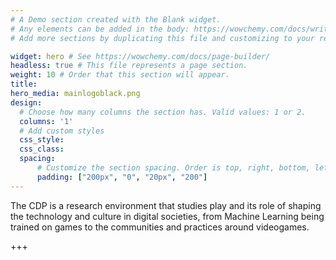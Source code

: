 ```yaml
---
# A Demo section created with the Blank widget.
# Any elements can be added in the body: https://wowchemy.com/docs/writing-markdown-latex/
# Add more sections by duplicating this file and customizing to your requirements.

widget: hero # See https://wowchemy.com/docs/page-builder/
headless: true # This file represents a page section.
weight: 10 # Order that this section will appear.
title:
hero_media: mainlogoblack.png
design:
  # Choose how many columns the section has. Valid values: 1 or 2.
  columns: '1'
  # Add custom styles
  css_style:
  css_class:
  spacing:
      # Customize the section spacing. Order is top, right, bottom, left.
      padding: ["200px", "0", "20px", "200"]
---
```



The CDP is a research environment that studies play and its role of shaping the technology and culture in digital societies, from Machine Learning being trained on games to the communities and practices around videogames.

+++
